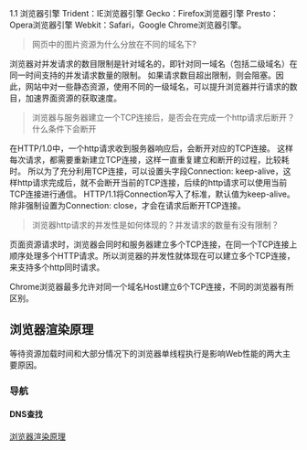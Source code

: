 1.1 浏览器引擎
Trident：IE浏览器引擎
Gecko：Firefox浏览器引擎
Presto：Opera浏览器引擎
Webkit：Safari，Google Chrome浏览器引擎。


> 网页中的图片资源为什么分放在不同的域名下?

浏览器对并发请求的数目限制是针对域名的，即针对同一域名（包括二级域名）在同一时间支持的并发请求数量的限制。
如果请求数目超出限制，则会阻塞。因此，网站中对一些静态资源，使用不同的一级域名，可以提升浏览器并行请求的数目，加速界面资源的获取速度。


> 浏览器与服务器建立一个TCP连接后，是否会在完成一个http请求后断开？什么条件下会断开

在HTTP/1.0中，一个http请求收到服务器响应后，会断开对应的TCP连接。
这样每次请求，都需要重新建立TCP连接，这样一直重复建立和断开的过程，比较耗时。
所以为了充分利用TCP连接，可以设置头字段Connection: keep-alive，这样http请求完成后，就不会断开当前的TCP连接，后续的http请求可以使用当前TCP连接进行通信。
HTTP/1.1将Connection写入了标准，默认值为keep-alive。除非强制设置为Connection: close，才会在请求后断开TCP连接。


> 浏览器http请求的并发性是如何体现的？并发请求的数量有没有限制？

页面资源请求时，浏览器会同时和服务器建立多个TCP连接，在同一个TCP连接上顺序处理多个HTTP请求。所以浏览器的并发性就体现在可以建立多个TCP连接，来支持多个http同时请求。

Chrome浏览器最多允许对同一个域名Host建立6个TCP连接，不同的浏览器有所区别。

## 浏览器渲染原理
等待资源加载时间和大部分情况下的浏览器单线程执行是影响Web性能的两大主要原因。

### 导航
#### DNS查找
[浏览器渲染原理](https://developer.mozilla.org/zh-CN/docs/Web/Performance/%E6%B5%8F%E8%A7%88%E5%99%A8%E6%B8%B2%E6%9F%93%E9%A1%B5%E9%9D%A2%E7%9A%84%E5%B7%A5%E4%BD%9C%E5%8E%9F%E7%90%86)

